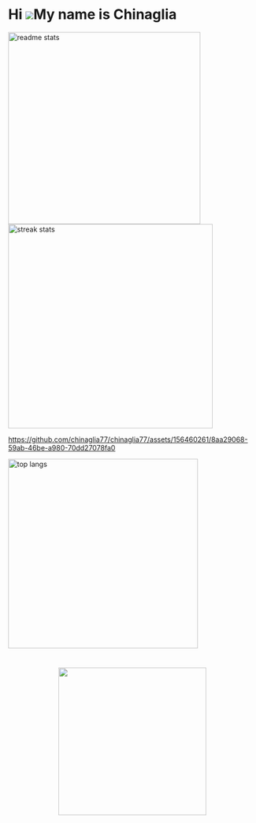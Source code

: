 Hi ![](https://user-images.githubusercontent.com/18350557/176309783-0785949b-9127-417c-8b55-ab5a4333674e.gif)My name is Chinaglia 
=================================================================================================================================
<a href="https://github.com/anuraghazra/github-readme-stats">
 <img width=390 src="https://github-readme-stats-salesp07.vercel.app/api?username=chinaglia77&count_private=true&show_icons=true&theme=react&rank_icon=github&border_radius=10" alt="readme stats" />
</a>
<a href="https://github.com/anuraghazra/convoychat">
<img width=415 src="https://github-readme-streak-stats-salesp07.vercel.app/?user=chinaglia77&count_private=true&theme=react&border_radius=10" alt="streak stats"/>
  

https://github.com/chinaglia77/chinaglia77/assets/156460261/8aa29068-59ab-46be-a980-70dd27078fa0

</a>
<img width=385 align="center" src="https://github-readme-stats-salesp07.vercel.app/api/top-langs/?username=chinaglia77&hide=HTML&langs_count=8&layout=compact&theme=react&border_radius=10&size_weight=0.5&count_weight=0.5&exclude_repo=github-readme-stats" alt="top langs" />


<h1 align = "center"></h1>
<div align="center">
  <a href="https://skillicons.dev" >
    <img width=300 src="https://skillicons.dev/icons?i=java,py,html,css,vscode,eclipse,mysql,c&perline=4"/>
  </a>
</div>

